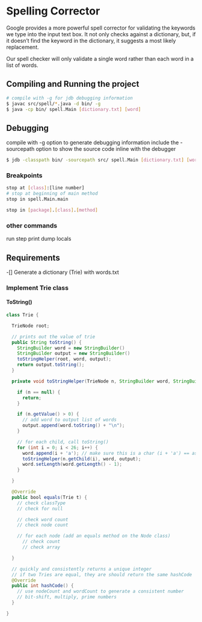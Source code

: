 # Spelling Corrector

Google provides a more powerful spell corrector for validating the keywords we type into the input text box. It not only checks against a dictionary, but, if it doesn’t find the keyword in the dictionary, it suggests a most likely replacement.

Our spell checker will only validate a single word rather than each word in a list of words.

## Compiling and Running the project

``` sh
# compile with -g for jdb debugging information
$ javac src/spell/*.java -d bin/ -g
$ java -cp bin/ spell.Main [dictionary.txt] [word]
```

## Debugging
compile with -g option to generate debugging information
include the -sourcepath option to show the source code inline with the debugger

```sh
$ jdb -classpath bin/ -sourcepath src/ spell.Main [dictionary.txt] [word]
```

### Breakpoints
```sh
stop at [class]:[line number]
# stop at beginning of main method
stop in spell.Main.main

stop in [package].[class].[method]
```

### other commands
run
step
print
dump
locals

## Requirements

-[] Generate a dictionary (Trie) with words.txt

### Implement Trie class

#### ToString()

```java
class Trie {

  TrieNode root;

  // prints out the value of trie
  public String toString() {
    StringBuilder word = new StringBuilder()
    StringBuilder output = new StringBuilder()
    toStringHelper(root, word, output);
    return output.toString();
  }

  private void toStringHelper(TrieNode n, StringBuilder word, StringBuilder output) {

    if (n == null) {
      return;
    }

    if (n.getValue() > 0) {
      // add word to output list of words
      output.append(word.toString() + "\n");
    }

    // for each child, call toString()
    for (int i = 0; i < 26; i++) {
      word.append(i + 'a'); // make sure this is a char (i + 'a') == ascii value for char
      toStringHelper(n.getChild(i), word, output);
      word.setLength(word.getLength() - 1);
    }

  }

  @Override
  public bool equals(Trie t) {
    // check classType
    // check for null

    // check word count
    // check node count

    // for each node (add an equals method on the Node class)
      // check count
      // check array

  }

  // quickly and consistently returns a unique integer
  // if two Tries are equal, they are should return the same hashCode
  @Override
  public int hashCode() {
    // use nodeCount and wordCount to generate a consistent number
    // bit-shift, multiply, prime numbers
  }

}
```
